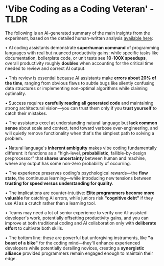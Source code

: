 # 'Vibe Coding as a Coding Veteran' - TLDR

The following is an AI-generated summary of the main insights from the experiment, based on the detailed human-written analysis [available here](https://medium.com/@maxbene/vibe-coding-as-a-coding-veteran-cd370fe2be50):

• AI coding assistants demonstrate **superhuman command** of programming languages with real but nuanced productivity gains: while specific tasks like documentation, boilerplate code, or unit tests see **10-100X speedups**, overall productivity roughly **doubles** when accounting for the critical time needed to review and correct AI output.

• This review is essential because AI assistants make **errors about 20% of the time**, ranging from obvious flaws to subtle bugs like silently confusing data structures or implementing non-optimal algorithms while claiming optimality.

• Success requires **carefully reading all generated code** and maintaining strong architectural vision—you can trust them only if you **trust yourself** to catch their mistakes.

• The assistants excel at understanding natural language but **lack common sense** about scale and context, tend toward verbose over-engineering, and will quietly remove functionality when that's the simplest path to solving a problem.

• Natural language's **inherent ambiguity** makes vibe coding fundamentally different: it functions as a "high-level, **probabilistic**, fallible-by-design preprocessor" that **shares uncertainty** between human and machine, where any output has some non-zero probability of occurring.

• The experience preserves coding's psychological rewards—the **flow state**, the continuous learning—while introducing new tensions between **trusting for speed versus understanding for quality**.

• The implications are counter-intuitive: **Elite programmers become more valuable** for catching AI errors, while juniors risk **"cognitive debt"** if they use AI as a crutch rather than a learning tool.

• Teams may need a lot of senior experience to verify one AI-assisted developer's work, potentially offsetting productivity gains, and you can improve at both traditional coding and AI collaboration only with **deliberate effort** to cultivate both skills.

• The bottom line: these are powerful but unforgiving instruments, like **"a beast of a bike"** for the coding mind—they'll enhance experienced developers while potentially derailing novices, creating a **synergistic alliance** provided programmers remain engaged enough to maintain their edge.